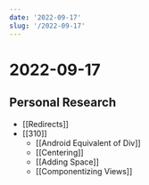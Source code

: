 ```yaml
---
date: '2022-09-17'
slug: '/2022-09-17'
---
```


# 2022-09-17

## Personal Research

- [[Redirects]]
- [[310]]
  - [[Android Equivalent of Div]]
  - [[Centering]]
  - [[Adding Space]]
  - [[Componentizing Views]]
